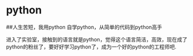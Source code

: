 # python
##人生苦短，我用python
自学python，从简单的代码到python高手

进入了实验室，接触到的语言就是python，觉得这个语言简洁，高效，现在成了python的粉丝了，要好好学习python了，成为一个好的python的工程师吧.
